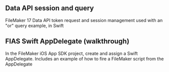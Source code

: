 ## Data API session and query
FileMaker 17 Data API token request and session management used with an "or" query example, in Swift

## FIAS Swift AppDelegate (walkthrough)
In the FileMaker iOS App SDK project, create and assign a Swift AppDelegate. Includes an example of how to fire a FileMaker script from the AppDelegate

